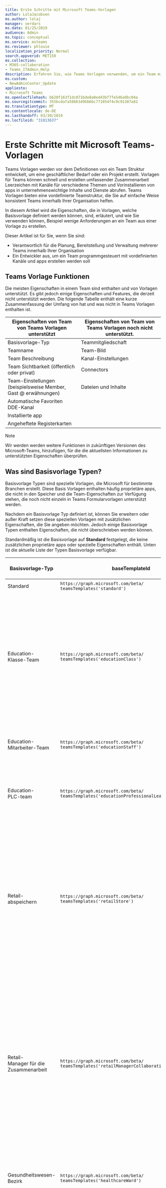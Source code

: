 ```yaml
---
title: Erste Schritte mit Microsoft Teams-Vorlagen
author: LolaJacobsen
ms.author: lolaj
manager: serdars
ms.date: 01/25/2019
audience: Admin
ms.topic: conceptual
ms.service: msteams
ms.reviewer: phlouie
localization_priority: Normal
search.appverid: MET150
ms.collection:
- M365-collaboration
- Teams_ITAdmin_Help
description: Erfahren Sie, wie Teams Vorlagen verwenden, um ein Team mit vordefinierten Kanälen zu erstellen.
ms.custom:
- NewAdminCenter_Update
appliesto:
- Microsoft Teams
ms.openlocfilehash: b620f163f1dc071bde8a0ed43bf7fe546a9bc04a
ms.sourcegitcommit: 355bcdafa58b6349bb6bc771054f4c9c91387a81
ms.translationtype: MT
ms.contentlocale: de-DE
ms.lasthandoff: 03/30/2019
ms.locfileid: "31013637"
---
```

# <a name="get-started-with-teams-templates"></a>Erste Schritte mit Microsoft Teams-Vorlagen 

Teams Vorlagen werden vor dem Definitionen von ein Team Struktur entwickelt, um eine geschäftlicher Bedarf oder ein Projekt erstellt. Vorlagen für Teams können schnell und erstellen umfassender Zusammenarbeit Leerzeichen mit Kanäle für verschiedene Themen und Vorinstallieren von apps in unternehmenswichtige Inhalte und Dienste abrufen. Teams Vorlagen bieten eine vordefinierte Teamstruktur, die Sie auf einfache Weise konsistent Teams innerhalb Ihrer Organisation helfen. 

In diesem Artikel wird die Eigenschaften, die in Vorlagen, welche Basisvorlage definiert werden können, sind, erläutert, und wie Sie verwenden können, Beispiel wenige Anforderungen an ein Team aus einer Vorlage zu erstellen.
 
Dieser Artikel ist für Sie, wenn Sie sind:

- Verantwortlich für die Planung, Bereitstellung und Verwaltung mehrerer Teams innerhalb Ihrer Organisation<br>
- Ein Entwickler aus, um ein Team programmgesteuert mit vordefinierten Kanäle und apps erstellen werden soll 

## <a name="teams-template-capabilities"></a>Teams Vorlage Funktionen

Die meisten Eigenschaften in einem Team sind enthalten und von Vorlagen unterstützt. Es gibt jedoch einige Eigenschaften und Features, die derzeit nicht unterstützt werden. Die folgende Tabelle enthält eine kurze Zusammenfassung der Umfang von hat und was nicht in Teams Vorlagen enthalten ist.

| **Eigenschaften von Team von Teams Vorlagen unterstützt** | **Eigenschaften von Team von Teams Vorlagen noch nicht unterstützt.** |
| ------------------------------------------------ | -------------------------------------------------------- |
| Basisvorlage-Typ | Teammitgliedschaft |
| Teamname | Team-Bild |
| Team Beschreibung | Kanal-Einstellungen |
| Team Sichtbarkeit (öffentlich oder privat) | Connectors |
| Team-Einstellungen (beispielsweise Member, Gast @ erwähnungen) | Dateien und Inhalte |
| Automatische Favoriten DDE-Kanal | |
| Installierte app | |
| Angeheftete Registerkarten | | 

> [!NOTE]
> Wir werden werden weitere Funktionen in zukünftigen Versionen des Microsoft-Teams, hinzufügen, für die die aktuellsten Informationen zu unterstützten Eigenschaften überprüfen.

## <a name="what-are-base-template-types"></a>Was sind Basisvorlage Typen?

Basisvorlage Typen sind spezielle Vorlagen, die Microsoft für bestimmte Branchen erstellt. Diese Basis Vorlagen enthalten häufig proprietäre apps, die nicht in den Speicher und die Team-Eigenschaften zur Verfügung stehen, die noch nicht einzeln in Teams Formularvorlagen unterstützt werden.

Nachdem ein Basisvorlage Typ definiert ist, können Sie erweitern oder außer Kraft setzen diese speziellen Vorlagen mit zusätzlichen Eigenschaften, die Sie angeben möchten. Jedoch einige Basisvorlage Typen enthalten Eigenschaften, die nicht überschrieben werden können. 

Standardmäßig ist die Basisvorlage auf **Standard** festgelegt, die keine zusätzlichen proprietäre apps oder spezielle Eigenschaften enthält. Unten ist die aktuelle Liste der Typen Basisvorlage verfügbar.

| Basisvorlage-Typ | baseTemplateId | Eigenschaften, die im Lieferumfang von diese Basisvorlage |
| ------------------ | -------------- | ----------------------------------------------------- |
| Standard | `https://graph.microsoft.com/beta/`<br>`teamsTemplates('standard')` | Keine zusätzliche apps und Eigenschaften |
| Education-<br>Klasse-Team | `https://graph.microsoft.com/beta/`<br>`teamsTemplates('educationClass')` | Apps:<ul><li>OneNote-Klasse-Notizbuch (angeheftet auf der Registerkarte **Allgemein** ) </li><li>Assignments-app (angeheftet auf der Registerkarte **Allgemein** )</li></ul> Team-Eigenschaften:<ul><li>Legen Sie die Sichtbarkeit Team auf **HiddenMembership** (können nicht überschrieben werden)</li></ul> |
| Education-<br>Mitarbeiter-Team | `https://graph.microsoft.com/beta/`<br>`teamsTemplates('educationStaff')` | Apps:<ul><li>OneNote-Personal-Notizbuch (angeheftet auf der Registerkarte **Allgemein** )</li></ul> |
|Education-<br>PLC-team |`https://graph.microsoft.com/beta/`<br>`teamsTemplates('educationProfessionalLearningCommunity')` | Apps:<ul><li>OneNote PLC-Notizbuch (angeheftet auf der Registerkarte **Allgemein** )</ul></li>|
| Retail-<br>abspeichern | `https://graph.microsoft.com/beta/`<br>`teamsTemplates('retailStore')` | Kanäle:<ul><li>UMSCHALT Übergabe</li><li>Learning</li></ul>Team-Eigenschaften<ul><li>Team Sichtbarkeit auf Public festgelegt</li></ul>Member-Berechtigungen<ul><li>Verhindern, dass Mitglieder erstellen, aktualisieren oder Entfernen von Kanäle</li><li>Verhindern, dass Mitglieder hinzufügen oder Entfernen von apps</li><li>Verhindern, dass Mitglieder erstellen, aktualisieren oder Entfernen von connectors</li></ul> |
| Retail-<br>Manager für die Zusammenarbeit | `https://graph.microsoft.com/beta/`<br>`teamsTemplates('retailManagerCollaboration')` | Kanäle:<ul><li>UMSCHALT Übergabe</li><li>Learning</li></ul>Team-Eigenschaften:<ul><li>Team Visibility auf Private festgelegt</li></ul>Member-Berechtigungen:<ul><li>Verhindern, dass Mitglieder erstellen, aktualisieren oder Entfernen von Kanäle</li><li>Verhindern, dass Mitglieder hinzufügen oder Entfernen von apps</li><li>Verhindern, dass Mitglieder erstellen, aktualisieren oder Entfernen von connectors</li></ul>|
| Gesundheitswesen-<br>Bezirk |`https://graph.microsoft.com/beta/`<br>`teamsTemplates('healthcareWard')` |Kanäle: <ul><li>Ansagen\*</li><li>Huddles\*</li><li>Rundet</li><li>Koordiniertes\*</li><li>Schulung\*</li></ul>\*Automatische favorisierte Kanäle |
|Gesundheitswesen-<br>Krankenhaus | `https://graph.microsoft.com/beta/`<br>`teamsTemplates('healthcareHospital')` |Kanäle:<ul><li>Ansagen\*</li><li>Beachtung\*</li><li>Freiheitsentziehenden</li><li>Personalwesen</li></li><li>Apotheke</li></ul>\*Automatische favorisierte DDE-Kanal|
|||

> [!NOTE]
> Wir können Sie Hinzufügen weiterer Basisvorlage Typen in zukünftigen Versionen von Microsoft-Teams, damit die Kontrollkästchen für die aktuellsten Informationen zu Eigenschaften unterstützt.


## <a name="related-topics"></a>Verwandte Themen

- [Create-team](https://docs.microsoft.com/graph/api/team-post?view=graph-rest-beta) (in der Vorschau)
- [Neues Team](https://docs.microsoft.com/powershell/module/teams/New-Team?view=teams-ps)
- [Administratorschulung für Microsoft Teams](itadmin-readiness.md)
- [Erste Schritte mit Vorlagen für Teams im Einzelhandel](get-started-with-retail-teams-templates.md)
- [Erste Schritte mit Teams-Vorlagen für Organisationen im Gesundheitswesen](expand-teams-across-your-org/healthcare/healthcare-templates.md)
